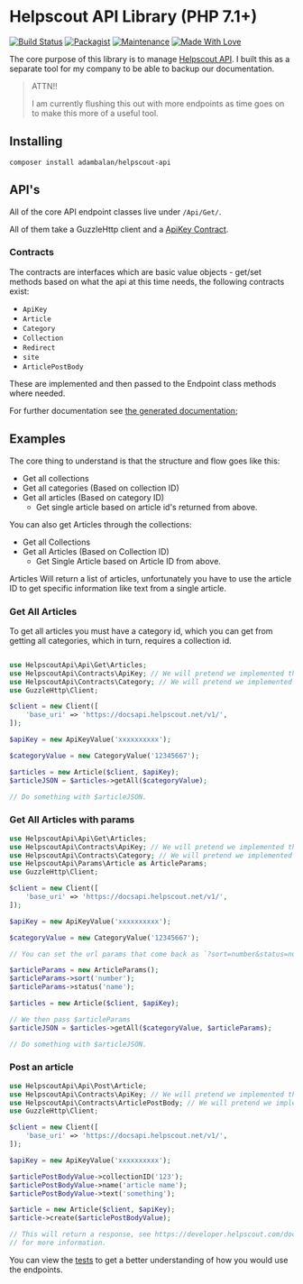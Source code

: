 # Helpscout API Library (PHP 7.1+)

[![Build Status](https://travis-ci.org/AdamKyle/helpscout-api.svg?branch=master)](https://travis-ci.org/AdamKyle/helpscout-api)
[![Packagist](https://img.shields.io/packagist/v/adambalan/helpscout-api.svg?style=flat)](https://packagist.org/packages/adambalan/helpscout-api)
[![Maintenance](https://img.shields.io/maintenance/yes/2018.svg)]()
[![Made With Love](https://img.shields.io/badge/Made%20With-Love-green.svg)]()

The core purpose of this library is to manage [Helpscout API](https://developer.helpscout.com/docs-api/). I built this as a separate tool for my company to be able to backup our documentation.

> ATTN!!
>
> I am currently flushing this out with more endpoints as time goes on to make this more of a useful tool.

## Installing

`composer install adambalan/helpscout-api`

## API's

All of the core API endpoint classes live under `/Api/Get/`.

All of them take a GuzzleHttp client and a [ApiKey Contract](https://github.com/AdamKyle/helpscout-api/blob/master/docs/HelpscoutApi-Contracts-ApiKey.md).

### Contracts

The contracts are interfaces which are basic value objects - get/set methods based on what the api at this time needs, the following contracts exist:

- `ApiKey`
- `Article`
- `Category`
- `Collection`
- `Redirect`
- `site`
- `ArticlePostBody`

These are implemented and then passed to the Endpoint class methods where needed.

For further documentation see [the generated documentation](https://github.com/AdamKyle/helpscout-api/blob/master/docs/ApiIndex.md);

## Examples

The core thing to understand is that the structure and flow goes like this:

- Get all collections
 - Get all categories (Based on collection ID)
  - Get all articles (Based on category ID)
    - Get single article based on article id's returned from above.

You can also get Articles through the collections:

- Get all Collections
 - Get all Articles (Based on Collection ID)
   - Get Single Article based on Article ID from above.

Articles Will return a list of articles, unfortunately you have to use the article ID to get
specific information like text from a single article.

### Get All Articles

To get all articles you must have a category id, which you can get from getting
all categories, which in turn, requires a collection id.

```php

use HelpscoutApi\Api\Get\Articles;
use HelpscoutApi\Contracts\ApiKey; // We will pretend we implemented this as ApiKeyValue;
use HelpscoutApi\Contracts\Category; // We will pretend we implemented this as CategoryValue;
use GuzzleHttp\Client;

$client = new Client([
    'base_uri' => 'https://docsapi.helpscout.net/v1/',
]);

$apiKey = new ApiKeyValue('xxxxxxxxxx');

$categoryValue = new CategoryValue('12345667');

$articles = new Article($client, $apiKey);
$articleJSON = $articles->getAll($categoryValue);

// Do something with $articleJSON.

```

### Get All Articles with params


```php
use HelpscoutApi\Api\Get\Articles;
use HelpscoutApi\Contracts\ApiKey; // We will pretend we implemented this as ApiKeyValue;
use HelpscoutApi\Contracts\Category; // We will pretend we implemented this as CategoryValue;
use HelpscoutApi\Params\Article as ArticleParams;
use GuzzleHttp\Client;

$client = new Client([
    'base_uri' => 'https://docsapi.helpscout.net/v1/',
]);

$apiKey = new ApiKeyValue('xxxxxxxxxx');

$categoryValue = new CategoryValue('12345667');

// You can set the url params that come back as `?sort=number&status=number`:

$articleParams = new ArticleParams();
$articleParams->sort('number');
$articleParams->status('name');

$articles = new Article($client, $apiKey);

// We then pass $articleParams
$articleJSON = $articles->getAll($categoryValue, $articleParams);

// Do something with $articleJSON.
```

### Post an article

```php
use HelpscoutApi\Api\Post\Article;
use HelpscoutApi\Contracts\ApiKey; // We will pretend we implemented this as ApiKeyValue;
use HelpscoutApi\Contracts\ArticlePostBody; // We will pretend we implemented this as ArticlePostBody;
use GuzzleHttp\Client;

$client = new Client([
    'base_uri' => 'https://docsapi.helpscout.net/v1/',
]);

$apiKey = new ApiKeyValue('xxxxxxxxxx');

$articlePostBodyValue->collectionID('123');
$articlePostBodyValue->name('article name');
$articlePostBodyValue->text('something');

$article = new Article($client, $apiKey);
$article->create($articlePostBodyValue);

// This will return a response, see https://developer.helpscout.com/docs-api/articles/create/
// for more information.
```

You can view the [tests](https://github.com/AdamKyle/helpscout-api/tree/master/tests) to get a better understanding of how you would use the endpoints.
